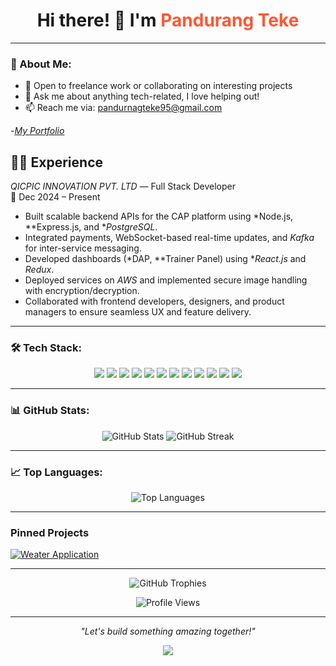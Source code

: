 <h1 align="center">
  Hi there! 👋 I'm <span style="color:#FF5733;">Pandurang Teke</span> 
</h1>

---
### 🚀 About Me:
- 💼 Open to freelance work or collaborating on interesting projects
- 💬 Ask me about anything tech-related, I love helping out!
- 📫 Reach me via: [pandurnagteke95@gmail.com](mailto:pandurnagteke95@gmail.com)
  
-[*My Portfolio*]() 


## 🧑‍💻 Experience

*QICPIC INNOVATION PVT. LTD* — Full Stack Developer  
📅 Dec 2024 – Present

- Built scalable backend APIs for the CAP platform using *Node.js, **Express.js, and **PostgreSQL*.
- Integrated payments, WebSocket-based real-time updates, and *Kafka* for inter-service messaging.
- Developed dashboards (*DAP, **Trainer Panel) using **React.js* and *Redux*.
- Deployed services on *AWS* and implemented secure image handling with encryption/decryption.
- Collaborated with frontend developers, designers, and product managers to ensure seamless UX and feature delivery.
---
### 🛠 Tech Stack:

<p align="center">
  <img src="https://img.shields.io/badge/-HTML5-E34F26?logo=html5&logoColor=white&style=flat-square" />
  <img src="https://img.shields.io/badge/-CSS3-1572B6?logo=css3&logoColor=white&style=flat-square" />
  <img src="https://img.shields.io/badge/-JavaScript-F7DF1E?logo=javascript&logoColor=black&style=flat-square" />
  <img src="https://img.shields.io/badge/-React-61DAFB?logo=react&logoColor=black&style=flat-square" />
  <img src="https://img.shields.io/badge/-Python-3776AB?logo=python&logoColor=white&style=flat-square" />
  <img src="https://img.shields.io/badge/-Django-092E20?logo=django&logoColor=white&style=flat-square" />
  <img src="https://img.shields.io/badge/-SQL-4479A1?logo=mysql&logoColor=white&style=flat-square" />
  <img src="https://img.shields.io/badge/-MongoDB-47A248?logo=mongodb&logoColor=white&style=flat-square" />
  <img src="https://img.shields.io/badge/-PostgreSQL-4169E1?logo=postgresql&logoColor=white&style=flat-square" />
  <img src="https://img.shields.io/badge/-Java-E34F26?logo=java&logoColor=white&style=flat-square" />
  <img src="https://img.shields.io/badge/-C-00599C?logo=c&logoColor=white&style=flat-square" />
  <img src="https://img.shields.io/badge/-REST%20API-25A0E0?logo=api&logoColor=white&style=flat-square" />
</p>


---

### 📊 GitHub Stats:
<p align="center">
  <img src="https://github-readme-stats.vercel.app/api?username=pandurnagteke9545&show_icons=true&theme=radical" alt="GitHub Stats" />
  <img src="https://streak-stats.demolab.com?user=pandurnagteke9545&theme=radical" alt="GitHub Streak" />
</p>

---
### 📈 Top Languages:
<p align="center">
  <img src="https://github-readme-stats.vercel.app/api/top-langs/?username=pandurnagteke9545&layout=compact&theme=radical" alt="Top Languages" />
</p>

---
### Pinned Projects

[![Weater Application](https://github-readme-stats.vercel.app/api/pin/?username=pandurnagteke9545&repo=Equality-Experts_024&theme=light&show_owner=true&v=1)](https://github.com/pandurangteke9545/Weather)

---
<!-- GitHub Trophies -->
<p align="center">
  <img src="https://github-profile-trophy.vercel.app/?username=pandurangteke9545&theme=monokai&row=2&column=3" alt="GitHub Trophies" />
</p>

<!-- Total Viewers Count -->
<p align="center">
  <img src="https://komarev.com/ghpvc/?username=pandurangteke9545&label=Profile%20Views&color=blue&style=flat" alt="Profile Views" />
</p>

---
<p align="center">
  <i>"Let's build something amazing together!"</i>
</p>

<p align="center">
  <a href="www.linkedin.com/in/pandurang-teke-956654318">
    <img src="https://img.shields.io/badge/-LinkedIn-0077B5?logo=LinkedIn&logoColor=white&style=for-the-badge" />
  </a>
</p>
